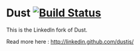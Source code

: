 Dust  [![Build Status](https://secure.travis-ci.org/linkedin/dustjs.png)](http://travis-ci.org/linkedin/dustjs)
====


This is the LinkedIn fork of Dust. 

Read more here : <http://linkedin.github.com/dustjs/>
